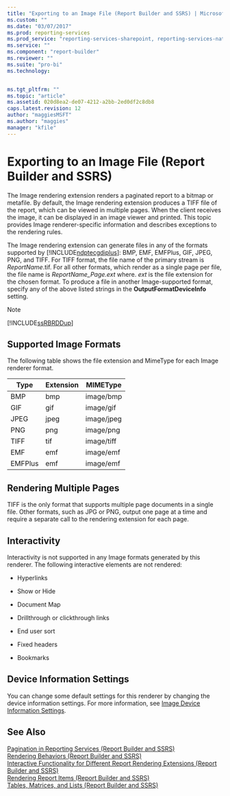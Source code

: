 ```yaml
---
title: "Exporting to an Image File (Report Builder and SSRS) | Microsoft Docs"
ms.custom: ""
ms.date: "03/07/2017"
ms.prod: reporting-services
ms.prod_service: "reporting-services-sharepoint, reporting-services-native"
ms.service: ""
ms.component: "report-builder"
ms.reviewer: ""
ms.suite: "pro-bi"
ms.technology: 


ms.tgt_pltfrm: ""
ms.topic: "article"
ms.assetid: 020d8ea2-de07-4212-a2bb-2ed0df2c8db8
caps.latest.revision: 12
author: "maggiesMSFT"
ms.author: "maggies"
manager: "kfile"
---
```

# Exporting to an Image File (Report Builder and SSRS)
  The Image rendering extension renders a paginated report to a bitmap or metafile. By default, the Image rendering extension produces a TIFF file of the report, which can be viewed in multiple pages. When the client receives the image, it can be displayed in an image viewer and printed. This topic provides Image renderer-specific information and describes exceptions to the rendering rules.  
  
 The Image rendering extension can generate files in any of the formats supported by [!INCLUDE[ndptecgdiplus](../../includes/ndptecgdiplus-md.md)]: BMP, EMF, EMFPlus, GIF, JPEG, PNG, and TIFF. For TIFF format, the file name of the primary stream is *ReportName*.tif. For all other formats, which render as a single page per file, the file name is *ReportName_Page.ext* where. *ext* is the file extension for the chosen format. To produce a file in another Image-supported format, specify any of the above listed strings in the **OutputFormatDeviceInfo** setting.  
  
> [!NOTE]  
>  [!INCLUDE[ssRBRDDup](../../includes/ssrbrddup-md.md)]  
  
##  <a name="SupportedImageFormats"></a> Supported Image Formats  
 The following table shows the file extension and MimeType for each Image renderer format.  
  
|**Type**|**Extension**|**MIMEType**|  
|--------------|-------------------|------------------|  
|BMP|bmp|image/bmp|  
|GIF|gif|image/gif|  
|JPEG|jpeg|image/jpeg|  
|PNG|png|image/png|  
|TIFF|tif|image/tiff|  
|EMF|emf|image/emf|  
|EMFPlus|emf|image/emf|  
  
  
##  <a name="RenderingMultiplePages"></a> Rendering Multiple Pages  
 TIFF is the only format that supports multiple page documents in a single file. Other formats, such as JPG or PNG, output one page at a time and require a separate call to the rendering extension for each page.  
  
  
##  <a name="Interactivity"></a> Interactivity  
 Interactivity is not supported in any Image formats generated by this renderer. The following interactive elements are not rendered:  
  
-   Hyperlinks  
  
-   Show or Hide  
  
-   Document Map  
  
-   Drillthrough or clickthrough links  
  
-   End user sort  
  
-   Fixed headers  
  
-   Bookmarks  
  
  
##  <a name="DeviceInfo"></a> Device Information Settings  
 You can change some default settings for this renderer by changing the device information settings. For more information, see [Image Device Information Settings](../../reporting-services/image-device-information-settings.md).  
  
  
## See Also  
 [Pagination in Reporting Services &#40;Report Builder  and SSRS&#41;](../../reporting-services/report-design/pagination-in-reporting-services-report-builder-and-ssrs.md)   
 [Rendering Behaviors &#40;Report Builder  and SSRS&#41;](../../reporting-services/report-design/rendering-behaviors-report-builder-and-ssrs.md)   
 [Interactive Functionality for Different Report Rendering Extensions &#40;Report Builder and SSRS&#41;](../../reporting-services/report-builder/interactive-functionality-different-report-rendering-extensions.md)   
 [Rendering Report Items &#40;Report Builder and SSRS&#41;](../../reporting-services/report-design/rendering-report-items-report-builder-and-ssrs.md)   
 [Tables, Matrices, and Lists &#40;Report Builder and SSRS&#41;](../../reporting-services/report-design/tables-matrices-and-lists-report-builder-and-ssrs.md)  
  
  

